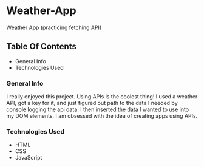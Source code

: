# Weather-App
Weather App (practicing fetching API)

## Table Of Contents
* General Info
* Technologies Used

### General Info
I really enjoyed this project. Using APIs is the coolest thing! I used a weather API, got a key for it, and just figured out path to the data I needed by console logging the api data. I then inserted the data I wanted to use into my DOM elements. I am obsessed with the idea of creating apps using APIs. 

### Technologies Used
* HTML
* CSS
* JavaScript